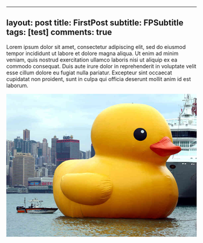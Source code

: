 
---
layout: post
title: FirstPost
subtitle: FPSubtitle
tags: [test]
comments: true
---
Lorem ipsum dolor sit amet, consectetur adipiscing elit, sed do eiusmod tempor incididunt ut labore et dolore magna aliqua. Ut enim ad minim veniam, quis nostrud exercitation ullamco laboris nisi ut aliquip ex ea commodo consequat. Duis aute irure dolor in reprehenderit in voluptate velit esse cillum dolore eu fugiat nulla pariatur. Excepteur sint occaecat cupidatat non proident, sunt in culpa qui officia deserunt mollit anim id est laborum.

![Duck](https://github.com/rubberducky3173/site/blob/d834827ee7e25122f8821fa779db13801b09b97c/assets/img/R.jpg)
